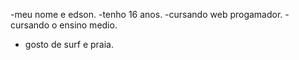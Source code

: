 -meu nome e edson.
-tenho 16 anos.
-cursando web progamador.
-cursando o ensino medio.
- gosto de surf e praia.

<!---
edson040/edson040 is a ✨ special ✨ repository because its `README.md` (this file) appears on your GitHub profile.
You can click the Preview link to take a look at your changes.
--->
